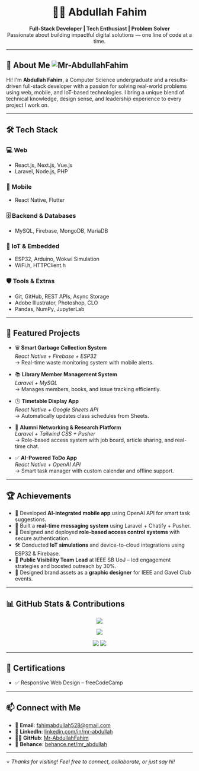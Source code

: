 <h1 align="center">👨‍💻 Abdullah Fahim</h1>

<p align="center">
  <b>Full-Stack Developer | Tech Enthusiast | Problem Solver</b><br>
  Passionate about building impactful digital solutions — one line of code at a time.
</p>

---

## 🚀 About Me <img src="https://komarev.com/ghpvc/?username=Mr-AbdullahFahim&label=Profile%20views&color=0e75b6&style=flat" alt="Mr-AbdullahFahim" />

Hi! I'm **Abdullah Fahim**, a Computer Science undergraduate and a results-driven full-stack developer with a passion for solving real-world problems using web, mobile, and IoT-based technologies. I bring a unique blend of technical knowledge, design sense, and leadership experience to every project I work on.

---

## 🛠️ Tech Stack

### 💻 Web
- React.js, Next.js, Vue.js
- Laravel, Node.js, PHP

### 📱 Mobile
- React Native, Flutter

### 🗄 Backend & Databases
- MySQL, Firebase, MongoDB, MariaDB

### 🔌 IoT & Embedded
- ESP32, Arduino, Wokwi Simulation  
- WiFi.h, HTTPClient.h

### 🛡️ Tools & Extras
- Git, GitHub, REST APIs, Async Storage  
- Adobe Illustrator, Photoshop, CLO  
- Pandas, NumPy, JupyterLab

---

## 📂 Featured Projects

- 🗑 **Smart Garbage Collection System**  
  _React Native + Firebase + ESP32_  
  → Real-time waste monitoring system with mobile alerts.

- 📚 **Library Member Management System**  
  _Laravel + MySQL_  
  → Manages members, books, and issue tracking efficiently.

- 🕒 **Timetable Display App**  
  _React Native + Google Sheets API_  
  → Automatically updates class schedules from Sheets.

- 🤝 **Alumni Networking & Research Platform**  
  _Laravel + Tailwind CSS + Pusher_  
  → Role-based access system with job board, article sharing, and real-time chat.

- ✅ **AI-Powered ToDo App**  
  _React Native + OpenAI API_  
  → Smart task manager with custom calendar and offline support.

---

## 🏆 Achievements

- 🧠 Developed **AI-integrated mobile app** using OpenAI API for smart task suggestions.
- 💬 Built a **real-time messaging system** using Laravel + Chatify + Pusher.
- 🔐 Designed and deployed **role-based access control systems** with secure authentication.
- 🛠️ Conducted **IoT simulations** and device-to-cloud integrations using ESP32 & Firebase.
- 👔 **Public Visibility Team Lead** at IEEE SB UoJ – led engagement strategies and boosted outreach by 30%.
- 🎨 Designed brand assets as a **graphic designer** for IEEE and Gavel Club events.

---

## 📊 GitHub Stats & Contributions

<p align="center">
  <img src="https://github-readme-activity-graph.vercel.app/graph?username=Mr-AbdullahFahim&theme=github-dark" />
</p>

<p align="center">
  <img src="https://github-profile-summary-cards.vercel.app/api/cards/profile-details?username=Mr-AbdullahFahim&theme=github_dark" />
</p>

<p align="center">
  <span><img src="https://github-readme-stats.vercel.app/api/top-langs/?username=Mr-AbdullahFahim&layout=compact&theme=github_dark" /></span>
  <span><img src="https://github-readme-stats.vercel.app/api?username=Mr-AbdullahFahim&show_icons=true&theme=github_dark" /></span>
</p>

---

## 📜 Certifications

- ✅ Responsive Web Design – freeCodeCamp

---

## 📫 Connect with Me

- 📧 **Email**: [fahimabdullah528@gmail.com](mailto:fahimabdullah528@gmail.com)
- 💼 **LinkedIn**: [linkedin.com/in/mr-abdullah](https://www.linkedin.com/in/mr-abdullah)
- 🧑‍💻 **GitHub**: [Mr-AbdullahFahim](https://github.com/Mr-AbdullahFahim)
- 🎨 **Behance**: [behance.net/mr_abdullah](https://www.behance.net/mr_abdullah)

---

⭐ _Thanks for visiting! Feel free to connect, collaborate, or just say hi!_
